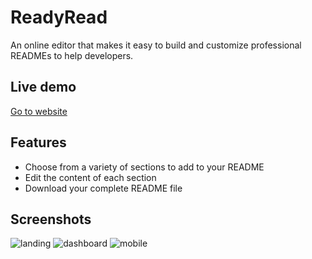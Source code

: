 
# ReadyRead

An online editor that makes it easy to build and customize professional READMEs to help developers.

## Live demo

[Go to website](https://readyread.netlify.app/)

## Features

- Choose from a variety of sections to add to your README
- Edit the content of each section
- Download your complete README file

## Screenshots

![landing](https://github.com/user-attachments/assets/d7055e4c-ebc5-48c0-b811-7595efd1119a)
![dashboard](https://github.com/user-attachments/assets/9604f4cf-2ec2-4cca-854b-7a0cfb2a5e77)
![mobile](https://github.com/user-attachments/assets/b83f9f68-ca75-4976-b21a-7ddb69f08453)






